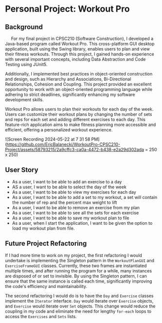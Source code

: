 # Personal Project: Workout Pro

## Background

&nbsp;&nbsp;&nbsp;&nbsp; For my final project in CPSC210 (Software Construction), I developed a Java-based program called Workout Pro. This cross-platform GUI desktop application, built using the Swing library, enables users to plan and view their fitness workouts. Through this project, I gained hands-on experience with several important concepts, including Data Abstraction and Code Testing using JUnit5.

Additionally, I implemented best practices in object-oriented construction and design, such as Hierarchy and Associations, Bi-Directional Relationships, Cohesion and Coupling. This project provided an excellent opportunity to work with an object-oriented programming language while adhering to strict deadlines, significantly enhancing my software development skills.

Workout Pro allows users to plan their workouts for each day of the week. Users can customize their workout plans by changing the number of sets and reps for each set and adding different exercises to each day. This feature-rich application aims to make fitness planning more accessible and efficient, offering a personalized workout experience.


![Screen Recording 2024-05-22 at 7 31 58 PM](https://github.com/EricBalanecki/WorkoutPro-CPSC210-Project/assets/58793215/2a9cffc3-ca0a-4472-b438-e2a29d302ada = 250 x 250)



## User Story

- As a user, I want to be able to add an exercise to a day
- AS a user, I want to be able to select the day of the week
- As a user, I want to be able to view my exercises for each day
- As a user, I want to be able to add a set to my workout, a set will contain the number of rep and the percent 
max weight to lift
- As a user, I want to be able to remove an exercise from my plan
- As a user, I want to be able to see all the sets for each exercise
- As a user, I want to be able to save my workout plan to file
- As a user, when I start the application, I want to be given the option to load my workout plan from file.

## Future Project Refactoring

If I had more time to work on my project, the first refactoring I would undertake is implementing the Singleton pattern in the `WorkoutPlanGUI` and `ExerciseFrameGUI` classes. Currently, these two frames are instantiated multiple times, and after running the program for a while, many instances are disposed of or set to invisible. By using the Singleton pattern, I can ensure that the same instance is called each time, significantly improving the code's efficiency and maintainability.

The second refactoring I would do is to have the `Day` and `Exercise` classes implement the `Iterator` interface. `Day` would iterate over `Exercise` objects, and `Exercise` would iterate over `Set` objects. This change would reduce the coupling in my code and eliminate the need for lengthy `for-each` loops to access the `Exercises` and `Sets` lists.

